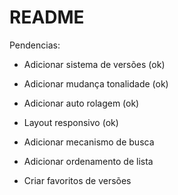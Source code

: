 # README

Pendencias:

* Adicionar sistema de versões (ok)

* Adicionar mudança tonalidade (ok)

* Adicionar auto rolagem (ok)

* Layout responsivo (ok)

* Adicionar mecanismo de busca

* Adicionar ordenamento de lista

* Criar favoritos de versões
